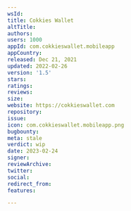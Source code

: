 ```yaml
---
wsId: 
title: Cokkies Wallet
altTitle: 
authors: 
users: 1000
appId: com.cokkieswallet.mobileapp
appCountry: 
released: Dec 21, 2021
updated: 2022-02-26
version: '1.5'
stars: 
ratings: 
reviews: 
size: 
website: https://cokkieswallet.com
repository: 
issue: 
icon: com.cokkieswallet.mobileapp.png
bugbounty: 
meta: stale
verdict: wip
date: 2023-02-24
signer: 
reviewArchive: 
twitter: 
social: 
redirect_from: 
features: 

---
```


